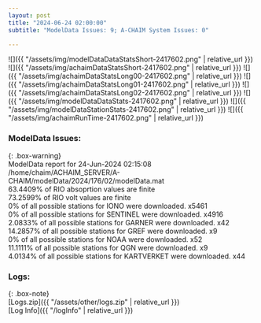 ```yaml
---
layout: post
title: "2024-06-24 02:00:00"
subtitle: "ModelData Issues: 9; A-CHAIM System Issues: 0"

---
```


![]({{ "/assets/img/modelDataDataStatsShort-2417602.png" | relative_url }})
![]({{ "/assets/img/achaimDataStatsShort-2417602.png" | relative_url }})
![]({{ "/assets/img/achaimDataStatsLong00-2417602.png" | relative_url }})
![]({{ "/assets/img/achaimDataStatsLong01-2417602.png" | relative_url }})
![]({{ "/assets/img/achaimDataStatsLong02-2417602.png" | relative_url }})
![]({{ "/assets/img/modelDataDataStats-2417602.png" | relative_url }})
![]({{ "/assets/img/modelDataStationStats-2417602.png" | relative_url }})
![]({{ "/assets/img/achaimRunTime-2417602.png" | relative_url }})


### ModelData Issues:  
  
{: .box-warning}  
 ModelData report for 24-Jun-2024 02:15:08   
 /home/chaim/ACHAIM_SERVER/A-CHAIM/modelData/2024/176/02/modelData.mat   
 63.4409% of RIO absoprtion values are finite   
 73.2599% of RIO volt values are finite   
 0% of all possible stations for IONO were downloaded. x5461   
 0% of all possible stations for SENTINEL were downloaded. x4916   
 2.0833% of all possible stations for GARNER were downloaded. x42   
 14.2857% of all possible stations for GREF were downloaded. x9   
 0% of all possible stations for NOAA were downloaded. x52   
 11.1111% of all possible stations for QGN were downloaded. x9   
 4.0134% of all possible stations for KARTVERKET were downloaded. x44   
  


### Logs:  
  
{: .box-note}  
[Logs.zip]({{ "/assets/other/logs.zip" | relative_url }})  
[Log Info]({{ "/logInfo" | relative_url }})  
